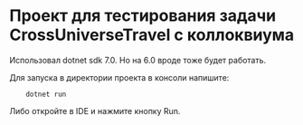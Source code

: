 # Проект для тестирования задачи CrossUniverseTravel с коллоквиума 

Использовал dotnet sdk 7.0. Но на 6.0 вроде тоже будет работать.

Для запуска в директории проекта в консоли напишите:
```
    dotnet run
```

Либо откройте в IDE и нажмите кнопку Run.